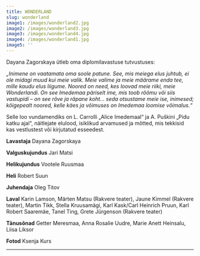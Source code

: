 ```yaml
---
title: WONDERLAND
slug: wonderland
image1: /images/wonderland2.jpg
image2: /images/wonderland3.jpg
image3: /images/wonderland4.jpg
image4: /images/wonderland1.jpg
image5: ''
---
```

Dayana Zagorskaya ütleb oma diplomilavastuse tutvustuses:

_„Inimene on vaatamata oma soole patune. See, mis meiega elus juhtub, ei ole midagi muud kui meie valik. Meie valime ja meie määrame enda tee, mille kaudu elus liigume. Noored on need, kes loovad meie riiki, meie Wonderlandi. On see Imedemaa päriselt ime, mis toob rõõmu või siis vastupidi – on see rõve ja räpane koht... seda otsustame meie ise, inimesed; kõigepealt noored, kelle käes ja võimuses on Imedemaa loomise võimalus.“_

Selle loo vundamendiks on L. Carrolli „Alice Imedemaal“ ja A. Puškini „Pidu katku ajal“, näitlejate elulood, isiklikud arvamused ja mõtted, mis tekkisid kas vestlustest või kirjutatud esseedest.

**Lavastaja** Dayana Zagorskaya 

**Valguskujundus** Jari Matsi 

**Helikujundus** Vootele Ruusmaa 

**Heli** Robert Suun 

**Juhendaja** Oleg Titov

**Laval** Karin Lamson, Märten Matsu (Rakvere teater), Jaune Kimmel (Rakvere teater), Martin Tikk, Stella Kruusamägi, Karl Kask/Carl Heinrich Pruun, Karl Robert Saaremäe, Tanel Ting, Grete Jürgenson (Rakvere teater)

**Tänusõnad** Getter Meresmaa, Anna Rosalie Uudre, Marie Anett Heinsalu, Liisa Liksor

**Fotod** Ksenja Kurs

- - -
